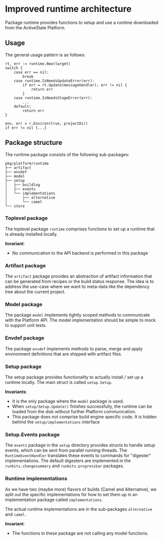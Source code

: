 # Improved runtime architecture

Package runtime provides functions to setup and use a runtime downloaded from
the ActiveState Platform.

## Usage

The general usage pattern is as follows:

	rt, err := runtime.New(target)
	switch {
		case err == nil:
			break
		case runtime.IsNeedsUpdateError(err):
			if err = rt.Update(messageHandler); err != nil {
				return err
			}
		case runtime.IsNeedsStageError(err):
			...
		default:
			return err
	}

	env, err = r.Environ(true, projectDir)
	if err != nil {...}

## Package structure

The runtime package consists of the following sub-packages:

	pkg/platform/runtime
	├── artifact
	├── envdef
	├── model
	├── setup
	│   ├── buildlog
	│   ├── events
	│   └── implementations
	│       ├── alternative
	│       └── camel
	└── store

### Toplevel package

The toplevel package `runtime` comprises functions to set up a runtime that
is already installed locally.

**Invariant**:

- No communication to the API backend is performed in this package

### Artifact package

The `artifact` package provides an abstraction of artifact information that
can be generated from recipes or the build status response. The idea is to
address the use-case where we want to meta-data like the dependency tree
about the current project.

### Model package

The package `model` implements tightly scoped methods to communicate with the
Platform API.  The model implementation should be simple to mock to support unit tests.

### Envdef package


The package `envdef` implements methods to parse, merge and apply environment definitions that are shipped with artifact files.

### Setup package

The setup package provides functionality to actually install / set up a
runtime locally.  The main struct is called `setup.Setup`.

**Invariants**:

- It is the only package where the `model` package is used.
- When `setup/Setup.Update()` finishes successfully, the runtime can
be loaded from the disk without further Platform communication.
- This package does not comprise build engine specific code. It is hidden
behind the `setup/implementations` interface

### Setup.Events package

The `events` package in the `setup` directory provides structs to handle setup events, which can be sent from parallel running threads.  The `RuntimeEventHandler` translates these events to commands for "digester" implementations.  The default digesters are implemented in the `runbits.changesummary` and `runbits.progressbar` packages.

### Runtime implementations

As we have two (maybe more) flavors of builds (Camel and Alternative), we split out the specific implementations for how to set them up in an implementation package called `implementations`.

The actual runtime implementations are in the sub-packages `alternative` and `camel`.

**Invariant**:

- The functions in these package are not calling any model functions.

